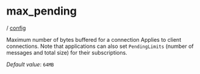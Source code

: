 # max_pending

/ [config](/ref/config/index.md) 

Maximum number of bytes buffered for a connection Applies to client connections. Note that applications can also set `PendingLimits` (number of messages and total size) for their subscriptions.

*Default value*: `64MB`
